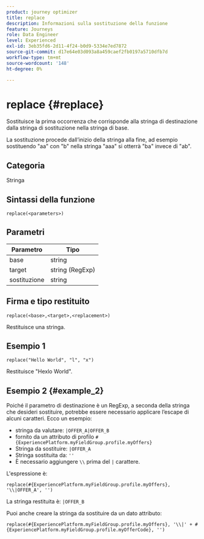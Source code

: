 ```yaml
---
product: journey optimizer
title: replace
description: Informazioni sulla sostituzione della funzione
feature: Journeys
role: Data Engineer
level: Experienced
exl-id: 3eb35fd6-2d11-4f24-b0d9-5334e7ed7872
source-git-commit: d17e64e03d093a8a459caef2fb0197a5710dfb7d
workflow-type: tm+mt
source-wordcount: '148'
ht-degree: 0%

---
```


# replace {#replace}

Sostituisce la prima occorrenza che corrisponde alla stringa di destinazione dalla stringa di sostituzione nella stringa di base.

La sostituzione procede dall’inizio della stringa alla fine, ad esempio sostituendo &quot;aa&quot; con &quot;b&quot; nella stringa &quot;aaa&quot; si otterrà &quot;ba&quot; invece di &quot;ab&quot;.

## Categoria

Stringa

## Sintassi della funzione

`replace(<parameters>)`

## Parametri

| Parametro | Tipo |
|-----------|--------------|
| base | string |
| target | string (RegExp) |
| sostituzione | string |

## Firma e tipo restituito

`replace(<base>,<target>,<replacement>)`

Restituisce una stringa.

## Esempio 1

`replace("Hello World", "l", "x")`

Restituisce &quot;Hexlo World&quot;.

## Esempio 2 {#example_2}

Poiché il parametro di destinazione è un RegExp, a seconda della stringa che desideri sostituire, potrebbe essere necessario applicare l’escape di alcuni caratteri. Ecco un esempio:

* stringa da valutare: `|OFFER_A|OFFER_B`
* fornito da un attributo di profilo `#{ExperiencePlatform.myFieldGroup.profile.myOffers}`
* Stringa da sostituire: `|OFFER_A`
* Stringa sostituita da: `''`
* È necessario aggiungere `\\` prima del `|` carattere.

L&#39;espressione è:

`replace(#{ExperiencePlatform.myFieldGroup.profile.myOffers}, '\\|OFFER_A', '')`

La stringa restituita è: `|OFFER_B`

Puoi anche creare la stringa da sostituire da un dato attributo:

`replace(#{ExperiencePlatform.myFieldGroup.profile.myOffers}, '\\|' + #{ExperiencePlatform.myFieldGroup.profile.myOfferCode}, '')`
